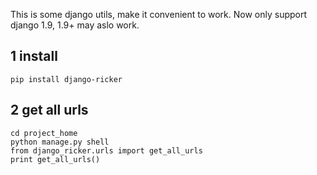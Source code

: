 
This is some django utils, make it convenient to work.
Now only support django 1.9,  1.9+ may aslo work.


## 1 install

```
pip install django-ricker

```

## 2 get all urls


```shell
cd project_home
python manage.py shell
from django_ricker.urls import get_all_urls
print get_all_urls()

```